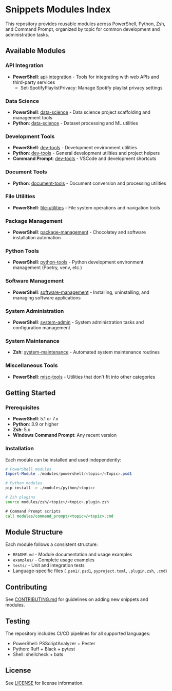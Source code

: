 # Snippets Modules Index

This repository provides reusable modules across PowerShell, Python, Zsh, and Command Prompt, organized by topic for common development and administration tasks.

## Available Modules

### API Integration
- **PowerShell**: [api-integration](../modules/powershell/api-integration/) - Tools for integrating with web APIs and third-party services
  - Set-SpotifyPlaylistPrivacy: Manage Spotify playlist privacy settings

### Data Science
- **PowerShell**: [data-science](../modules/powershell/data-science/) - Data science project scaffolding and management tools
- **Python**: [data-science](../modules/python/data-science/) - Dataset processing and ML utilities

### Development Tools
- **PowerShell**: [dev-tools](../modules/powershell/dev-tools/) - Development environment utilities
- **Python**: [dev-tools](../modules/python/dev-tools/) - General development utilities and project helpers
- **Command Prompt**: [dev-tools](../modules/command_prompt/dev-tools/) - VSCode and development shortcuts

### Document Tools
- **Python**: [document-tools](../modules/python/document-tools/) - Document conversion and processing utilities

### File Utilities
- **PowerShell**: [file-utilities](../modules/powershell/file-utilities/) - File system operations and navigation tools

### Package Management
- **PowerShell**: [package-management](../modules/powershell/package-management/) - Chocolatey and software installation automation

### Python Tools
- **PowerShell**: [python-tools](../modules/powershell/python-tools/) - Python development environment management (Poetry, venv, etc.)

### Software Management
- **PowerShell**: [software-management](../modules/powershell/software-management/) - Installing, uninstalling, and managing software applications

### System Administration
- **PowerShell**: [system-admin](../modules/powershell/system-admin/) - System administration tasks and configuration management

### System Maintenance
- **Zsh**: [system-maintenance](../modules/zsh/system-maintenance/) - Automated system maintenance routines

### Miscellaneous Tools
- **PowerShell**: [misc-tools](../modules/powershell/misc-tools/) - Utilities that don't fit into other categories

## Getting Started

### Prerequisites
- **PowerShell**: 5.1 or 7.x
- **Python**: 3.9 or higher
- **Zsh**: 5.x
- **Windows Command Prompt**: Any recent version

### Installation

Each module can be installed and used independently:

```powershell
# PowerShell modules
Import-Module ./modules/powershell/<topic>/<Topic>.psd1
```

```bash
# Python modules
pip install -e ./modules/python/<topic>
```

```bash
# Zsh plugins
source modules/zsh/<topic>/<topic>.plugin.zsh
```

```cmd
# Command Prompt scripts
call modules/command_prompt/<topic>/<topic>.cmd
```

## Module Structure

Each module follows a consistent structure:
- `README.md` - Module documentation and usage examples
- `examples/` - Complete usage examples
- `tests/` - Unit and integration tests
- Language-specific files (`.psm1/.psd1`, `pyproject.toml`, `.plugin.zsh`, `.cmd`)

## Contributing

See [CONTRIBUTING.md](../CONTRIBUTING.md) for guidelines on adding new snippets and modules.

## Testing

The repository includes CI/CD pipelines for all supported languages:
- PowerShell: PSScriptAnalyzer + Pester
- Python: Ruff + Black + pytest
- Shell: shellcheck + bats

## License

See [LICENSE](../LICENSE) for license information.